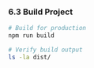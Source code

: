 ### 6.3 Build Project
```bash
# Build for production
npm run build

# Verify build output
ls -la dist/
```
